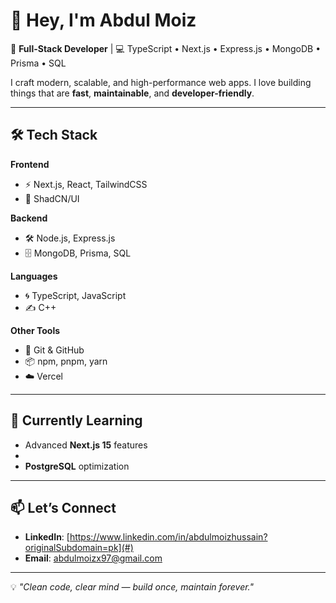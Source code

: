# 👋 Hey, I'm Abdul Moiz

🚀 **Full-Stack Developer** | 💻 TypeScript • Next.js • Express.js • MongoDB • Prisma • SQL

I craft modern, scalable, and high-performance web apps.
I love building things that are **fast**, **maintainable**, and **developer-friendly**.

---

## 🛠 Tech Stack
**Frontend**
- ⚡ Next.js, React, TailwindCSS
- 🎨 ShadCN/UI

**Backend**
- 🛠 Node.js, Express.js
- 🗄 MongoDB, Prisma, SQL

**Languages**
- 🌀 TypeScript, JavaScript
- ✍️ C++

**Other Tools**
- 🐙 Git & GitHub
- 📦 npm, pnpm, yarn
- ☁️ Vercel

---



## 🌱 Currently Learning
- Advanced **Next.js 15** features
- 
- **PostgreSQL** optimization

---

## 📫 Let’s Connect
- **LinkedIn**: [https://www.linkedin.com/in/abdulmoizhussain?originalSubdomain=pk](#)
- **Email**: abdulmoizx97@gmail.com

---

💡 *"Clean code, clear mind — build once, maintain forever."*
